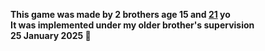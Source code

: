 **This game was made by 2 brothers age 15 and [21](https://github.com/damian930) yo**\
**It was implemented under my older brother's supervision**\
**25 January 2025 🎃**
